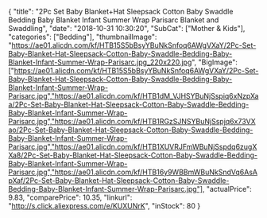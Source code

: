 {
	"title": "2Pc Set Baby Blanket+Hat Sleepsack Cotton Baby Swaddle Bedding Baby Blanket Infant Summer Wrap Parisarc Blanket and Swaddling",
	"date": "2018-10-31 10:30:20",
	"SubCat": ["Mother & Kids"],
	"categories": ["Bedding"],
	"thumbnailImage": "https://ae01.alicdn.com/kf/HTB15S5bBsyYBuNkSnfoq6AWgVXaY/2Pc-Set-Baby-Blanket-Hat-Sleepsack-Cotton-Baby-Swaddle-Bedding-Baby-Blanket-Infant-Summer-Wrap-Parisarc.jpg_220x220.jpg",
	"BigImage": ["https://ae01.alicdn.com/kf/HTB15S5bBsyYBuNkSnfoq6AWgVXaY/2Pc-Set-Baby-Blanket-Hat-Sleepsack-Cotton-Baby-Swaddle-Bedding-Baby-Blanket-Infant-Summer-Wrap-Parisarc.jpg","https://ae01.alicdn.com/kf/HTB1dM_VJHSYBuNjSspiq6xNzpXaa/2Pc-Set-Baby-Blanket-Hat-Sleepsack-Cotton-Baby-Swaddle-Bedding-Baby-Blanket-Infant-Summer-Wrap-Parisarc.jpg","https://ae01.alicdn.com/kf/HTB1RGzSJNSYBuNjSspjq6x73VXao/2Pc-Set-Baby-Blanket-Hat-Sleepsack-Cotton-Baby-Swaddle-Bedding-Baby-Blanket-Infant-Summer-Wrap-Parisarc.jpg","https://ae01.alicdn.com/kf/HTB1XUVRJFmWBuNjSspdq6zugXXa8/2Pc-Set-Baby-Blanket-Hat-Sleepsack-Cotton-Baby-Swaddle-Bedding-Baby-Blanket-Infant-Summer-Wrap-Parisarc.jpg","https://ae01.alicdn.com/kf/HTB16y9WBBmWBuNkSndVq6AsApXaf/2Pc-Set-Baby-Blanket-Hat-Sleepsack-Cotton-Baby-Swaddle-Bedding-Baby-Blanket-Infant-Summer-Wrap-Parisarc.jpg"],
	"actualPrice": 9.83,
	"comparePrice": 10.35,
	"linkurl": "http://s.click.aliexpress.com/e/KUXUNrK",
	"inStock": 80
}
